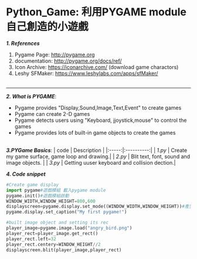 # Python_Game: 利用PYGAME module 自己創造的小遊戲

**_1. References_**
   1. Pygame Page: http://pygame.org
   2. documentation: http://pygame.org/docs/ref/
   3. Icon Archive: https://iconarchive.com/  (download game charactors)
   4. Leshy SFMaker: https://www.leshylabs.com/apps/sfMaker/ <br><br>
------

**_2. What is PYGAME_**:
   * Pygame provides "Display,Sound,Image,Text,Event" to create games
   * Pygame can create 2-D games
   * Pygame detects users using "Keyboard, jjoystick,mouse" to control the games
   * Pygame provides lots of built-in game objects to create the games <br><br>

**_3.PYGame Basics_**:
| code | Description |
|:-----:|:----------:|
| _1.py_ | Create my game surface, game loop and drawing.|
| _2.py_ | Blit text, font, sound and image objects.   |
| _3.py_ | Getting uuser keyboard and collision dection.|

**_4. Code snippet_**
```python
#Create game display
import pygame#遊戲模組 載入pygame module
pygame.init()#遊戲模組啟動
WINDOW_WIDTH,WINDOW_HEIGHT=800,600
displayscreen=pygame.display.set_mode((WINDOW_WIDTH,WINDOW_HEIGHT))#產生畫布
pygame.display.set_caption("My first pygame!")

```
```python
#built image object and setting its rec
player_image=pygame.image.load("angry_bird.png")
player_rect=player_image.get_rect()
player_rect.left=32
player_rect.centery=WINDOW_HEIGHT//2
displayscreen.blit(player_image,player_rect)
```
